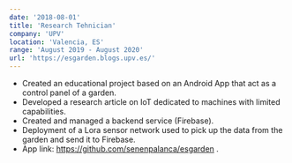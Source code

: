```yaml
---
date: '2018-08-01'
title: 'Research Tehnician'
company: 'UPV'
location: 'Valencia, ES'
range: 'August 2019 - August 2020'
url: 'https://esgarden.blogs.upv.es/'
---
```


- Created an educational project based on an Android App that act as a control panel of a garden.
- Developed a research article on IoT dedicated to machines with limited capabilities.
- Created and managed a backend service (Firebase).
- Deployment of a Lora sensor network used to pick up the data from the garden and send it to Firebase.
- App link: https://github.com/senenpalanca/esgarden .